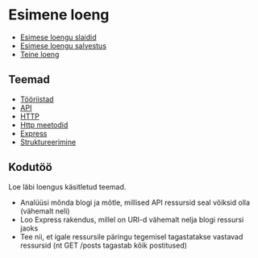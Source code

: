 # Esimene loeng

- [Esimese loengu slaidid](Slides.md)
- [Esimese loengu salvestus]()
- [Teine loeng](../Lesson-02/README.md)

## Teemad

- [Tööriistad](../../../Subjects/Back-End-Frameworks/Topics/Tools/README.md)
- [API](../../../Subjects/Back-End-Frameworks/Topics/API/README.md)
- [HTTP](../../../Subjects/Back-End-Frameworks/Topics/HTTP/README.md)
- [Http meetodid](../../../Subjects/Back-End-Frameworks/Topics/HTTP-Methods/README.md)
- [Express](../../../Subjects/Back-End-Frameworks/Topics/Express/README.md)
- [Struktureerimine](../../../Subjects/Back-End-Frameworks/Topics/Structure/README.md)

## Kodutöö

Loe läbi loengus käsitletud teemad.

- Analüüsi mõnda blogi ja mõtle, millised API ressursid seal võiksid olla (vähemalt neli)
- Loo Express rakendus, millel on URI-d vähemalt nelja blogi ressursi jaoks
- Tee nii, et igale ressursile päringu tegemisel tagastatakse vastavad ressursid (nt GET /posts tagastab kõik postitused)
